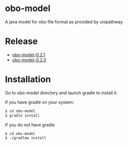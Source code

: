 obo-model
==========

A java model for obo file format as provided by unipathway

Release
=======

- [obo-model-0.2.1](https://github.com/institut-de-genomique/obo-model/archive/obo-model-0.2.1.zip)
- [obo-model-0.2.0](https://github.com/institut-de-genomique/obo-model/archive/obo-model-0.2.0.zip)


Installation
============

Go to obo-model directory and launch gradle to install it.

If you have gradle on your system:

```bash
$ cd obo-model
$ gradle install
```

If you do not have gradle


```bash
$ cd obo-model
$ ./gradlew install
```
